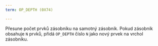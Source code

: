 ```yaml
---
term: OP_DEPTH (0X74)

---
```

Přesune počet prvků zásobníku na samotný zásobník. Pokud zásobník obsahuje `N` prvků, přidá `OP_DEPTH` číslo `N` jako nový prvek na vrchol zásobníku.